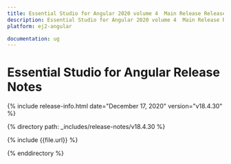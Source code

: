 ```yaml
---
title: Essential Studio for Angular 2020 volume 4  Main Release Release Notes  
description: Essential Studio for Angular 2020 volume 4  Main Release Release Notes  
platform: ej2-angular

documentation: ug
---
```


# Essential Studio for  Angular  Release Notes  

{% include release-info.html date="December 17, 2020"   version="v18.4.30"  %} 

{% directory path: _includes/release-notes/v18.4.30 %}

{% include {{file.url}} %}

{% enddirectory %}
